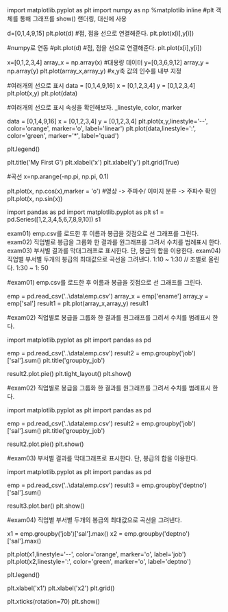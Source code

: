 import matplotlib.pyplot as plt
import numpy as np
%matplotlib inline  #plt 객체를 통해 그래프를 show() 랜더링, 대신에 사용

d=[0,1,4,9,15]
plt.plot(d)    #점, 점을 선으로 연결해준다. plt.plot(x[i],y[i])

#numpy로 연동
#plt.plot(d)    #점, 점을 선으로 연결해준다. plt.plot(x[i],y[i])

x=[0,1,2,3,4]
array_x = np.array(x)   #대용량 데이터
y=[0,3,6,9,12]
array_y = np.array(y)
plt.plot(array_x,array_y)  #x,y축 값의 인수를 내부 지정

#여러개의 선으로 표시
data = [0,1,4,9,16]
x = [0,1,2,3,4]
y = [0,1,2,3,4]
plt.plot(x,y)
plt.plot(data)

#여러개의 선으로 표시  속성을 확인해보자. _linestyle, color, marker

data = [0,1,4,9,16]
x = [0,1,2,3,4]
y = [0,1,2,3,4]
plt.plot(x,y,linestyle='--', color='orange', marker='o', label='linear')
plt.plot(data,linestyle=':', color='green', marker='*', label='quad')

plt.legend()

plt.title('My First G')
plt.xlabel('x')
plt.xlabel('y')
plt.grid(True)

#곡선
x=np.arange(-np.pi, np.pi, 0.1)

plt.plot(x, np.cos(x),marker = 'o') #영상 -> 주파수/ 이미지 분류 -> 주파수 확인
plt.plot(x, np.sin(x))

import pandas as pd
import matplotlib.pyplot as plt 
s1 = pd.Series([1,2,3,4,5,6,7,8,9,10]) 
s1

exam01) emp.csv를 로드한 후 이름과 봉급을 깃점으로 선 그래프를 그린다.
exam02) 직업별로 봉급을 그룹화 한 결과를 원그래프를 그려서 수치를 범례표시 한다.
exam03) 부서별 결과를 막대그래프로 표시한다. 단, 봉급의 합을 이용한다.
exam04) 직업별 부서별 두개의 봉급의 최대값으로 곡선을 그려낸다.
1:10 ~ 1:30 // 조별로 올린다. 1:30 ~ 1: 50

#exam01) emp.csv를 로드한 후 이름과 봉급을 깃점으로 선 그래프를 그린다.

emp = pd.read_csv('..\data\emp.csv')
array_x = emp['ename']
array_y = emp['sal']
result1 = plt.plot(array_x,array_y) 
result1

#exam02) 직업별로 봉급을 그룹화 한 결과를 원그래프를 그려서 수치를 범례표시 한다.

import matplotlib.pyplot as plt 
import pandas as pd

emp = pd.read_csv('..\data\emp.csv')
result2 = emp.groupby('job')['sal'].sum()
plt.title('groupby_job')

result2.plot.pie() 
plt.tight_layout()
plt.show() 


#exam02) 직업별로 봉급을 그룹화 한 결과를 원그래프를 그려서 수치를 범례표시 한다.

import matplotlib.pyplot as plt 
import pandas as pd

emp = pd.read_csv('..\data\emp.csv')
result2 = emp.groupby('job')['sal'].sum()
plt.title('groupby_job')

result2.plot.pie() 
plt.show() 


#exam03) 부서별 결과를 막대그래프로 표시한다. 단, 봉급의 합을 이용한다.

import matplotlib.pyplot as plt 
import pandas as pd

emp = pd.read_csv('..\data\emp.csv')
result3 = emp.groupby('deptno')['sal'].sum()

result3.plot.bar() 
plt.show() 


#exam04) 직업별 부서별 두개의 봉급의 최대값으로 곡선을 그려낸다.

x1 = emp.groupby('job')['sal'].max()
x2 = emp.groupby('deptno')['sal'].max()

plt.plot(x1,linestyle='--', color='orange', marker='o', label='job')
plt.plot(x2,linestyle=':', color='green', marker='o', label='deptno')

plt.legend()

plt.xlabel('x1')
plt.xlabel('x2')
plt.grid()

plt.xticks(rotation=70)
plt.show()




